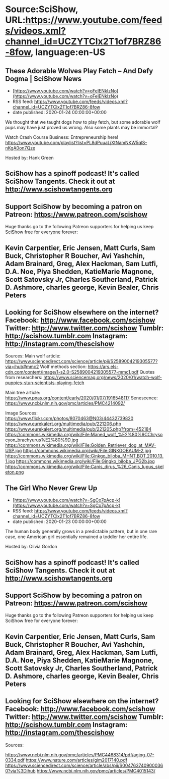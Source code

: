 # Source:SciShow, URL:https://www.youtube.com/feeds/videos.xml?channel_id=UCZYTClx2T1of7BRZ86-8fow, language:en-US

## These Adorable Wolves Play Fetch – And Defy Dogma | SciShow News
 - [https://www.youtube.com/watch?v=oFeIENkIzNo](https://www.youtube.com/watch?v=oFeIENkIzNo)
 - RSS feed: https://www.youtube.com/feeds/videos.xml?channel_id=UCZYTClx2T1of7BRZ86-8fow
 - date published: 2020-01-24 00:00:00+00:00

We thought that we taught dogs how to play fetch, but some adorable wolf pups may have just proved us wrong. Also some plants may be immortal? 

Watch Crash Course Business: Entrepreneurship here! https://www.youtube.com/playlist?list=PL8dPuuaLjXtNamNKW5qlS-nKgA0on7Qze

Hosted by: Hank Green

SciShow has a spinoff podcast! It's called SciShow Tangents. Check it out at http://www.scishowtangents.org
----------
Support SciShow by becoming a patron on Patreon: https://www.patreon.com/scishow
----------
Huge thanks go to the following Patreon supporters for helping us keep SciShow free for everyone forever:

Kevin Carpentier, Eric Jensen, Matt Curls, Sam Buck, Christopher R Boucher, Avi Yashchin, Adam Brainard, Greg, Alex Hackman, Sam Lutfi, D.A. Noe, Piya Shedden, KatieMarie Magnone, Scott Satovsky Jr, Charles Southerland, Patrick D. Ashmore, charles george, Kevin Bealer, Chris Peters
----------
Looking for SciShow elsewhere on the internet?
Facebook: http://www.facebook.com/scishow
Twitter: http://www.twitter.com/scishow
Tumblr: http://scishow.tumblr.com
Instagram: http://instagram.com/thescishow
----------
Sources:
Main wolf article: https://www.sciencedirect.com/science/article/pii/S2589004219305577?via=ihub#mmc2
Wolf methods section: https://ars.els-cdn.com/content/image/1-s2.0-S2589004219305577-mmc1.pdf
Quotes from researchers: https://www.sciencemag.org/news/2020/01/watch-wolf-puppies-stun-scientists-playing-fetch

Main tree article: https://www.pnas.org/content/early/2020/01/07/1916548117
Senescence: https://www.ncbi.nlm.nih.gov/pmc/articles/PMC4214092/

Image Sources:
https://www.flickr.com/photos/8070463@N03/44432739820
https://www.eurekalert.org/multimedia/pub/221206.php
https://www.eurekalert.org/multimedia/pub/221205.php?from=452184
https://commons.wikimedia.org/wiki/File:Maned_wolf_%E2%80%9CChrysocyon_brachyurus%E2%80%9D.jpg
https://commons.wikimedia.org/wiki/File:Golden_Retriever_dog_at_MAV-USP.jpg
https://commons.wikimedia.org/wiki/File:GINKGOBAUM-2.jpg
https://commons.wikimedia.org/wiki/File:Ginkgo_biloba_MHNT.BOT.2010.13.1.jpg
https://commons.wikimedia.org/wiki/File:Gingko_biloba_JPG2b.jpg
https://commons.wikimedia.org/wiki/File:Canis_dirus_%26_Canis_lupus_skeleton.png

## The Girl Who Never Grew Up
 - [https://www.youtube.com/watch?v=SgCo7pAcp-k](https://www.youtube.com/watch?v=SgCo7pAcp-k)
 - RSS feed: https://www.youtube.com/feeds/videos.xml?channel_id=UCZYTClx2T1of7BRZ86-8fow
 - date published: 2020-01-23 00:00:00+00:00

The human body generally grows in a predictable pattern, but in one rare case, one American girl essentially remained a toddler her entire life.

Hosted by: Olivia Gordon

SciShow has a spinoff podcast! It's called SciShow Tangents. Check it out at http://www.scishowtangents.org
----------
Support SciShow by becoming a patron on Patreon: https://www.patreon.com/scishow
----------
Huge thanks go to the following Patreon supporters for helping us keep SciShow free for everyone forever:

Kevin Carpentier, Eric Jensen, Matt Curls, Sam Buck, Christopher R Boucher, Avi Yashchin, Adam Brainard, Greg, Alex Hackman, Sam Lutfi, D.A. Noe, Piya Shedden, KatieMarie Magnone, Scott Satovsky Jr, Charles Southerland, Patrick D. Ashmore, charles george, Kevin Bealer, Chris Peters
----------
Looking for SciShow elsewhere on the internet?
Facebook: http://www.facebook.com/scishow
Twitter: http://www.twitter.com/scishow
Tumblr: http://scishow.tumblr.com
Instagram: http://instagram.com/thescishow
----------
Sources:

https://www.ncbi.nlm.nih.gov/pmc/articles/PMC4468314/pdf/aging-07-0334.pdf
https://www.nature.com/articles/gim2017140.pdf
https://www.sciencedirect.com/science/article/abs/pii/S0047637409000360?via%3Dihub
https://www.ncbi.nlm.nih.gov/pmc/articles/PMC4015143/

